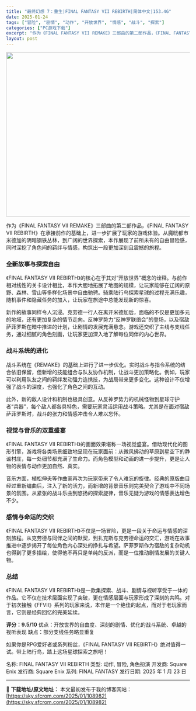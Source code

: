```yaml
---
title: "最终幻想 7：重生|FINAL FANTASY VII REBIRTH|简体中文|153.4G"
date: 2025-01-24
tags: ["冒险", "剧情", "动作", "开放世界", "情感", "战斗", "探索"]
categories: ["PC游戏下载"]
excerpt: "作为《FINAL FANTASY VII REMAKE》三部曲的第二部作品，《FINAL FANTASY VII REBIRTH》在承接前作的基础上，进一步扩展了玩家的游戏体验。从魔晄都市米德加的阴暗钢铁丛林，到广阔的世界探索，本作展现了前所未有的自由冒险感，同时深挖了角色间的羁绊与情感，构筑出一段&hellip;"
layout: post
---
```


<img class="aligncenter size-full wp-image-108983" src="https://sky.sfcrom.com/wp-content/uploads/2025/01/2025012316271974.webp" alt="" width="800" height="450" />

作为《FINAL FANTASY VII REMAKE》三部曲的第二部作品，《FINAL FANTASY VII REBIRTH》在承接前作的基础上，进一步扩展了玩家的游戏体验。从魔晄都市米德加的阴暗钢铁丛林，到广阔的世界探索，本作展现了前所未有的自由冒险感，同时深挖了角色间的羁绊与情感，构筑出一段更加深刻且震撼的旅程。
<h3>全新故事与探索自由</h3>
《FINAL FANTASY VII REBIRTH》的核心在于其对“开放世界”概念的诠释。与前作相对线性的关卡设计相比，本作大胆地拓展了地图的规模，让玩家能够在辽阔的原野、森林、雪山等多样化场景中自由驰骋。骑乘陆行鸟探索星球的过程充满乐趣，随机事件和隐藏任务的加入，让玩家在旅途中总能发现新的惊喜。

新作的故事同样令人沉浸。克劳德一行人在离开米德加后，面临的不仅是更加多元的地域，还有更加复杂的情节走向。反神罗势力“反神罗联络会”的登场，以及宿敌萨菲罗斯在暗中推进的计划，让剧情的发展充满悬念。游戏还交织了主线与支线任务，通过细腻的角色刻画，让玩家更加深入地了解每位同伴的内心世界。
<h3>战斗系统的进化</h3>
战斗系统在《REMAKE》的基础上进行了进一步优化。实时战斗与指令系统的结合依旧保留，但新增的技能组合与队友协作机制，让战斗更加策略化。例如，玩家可以利用队友之间的羁绊发动强力连携技，为战局带来更多变化。这种设计不仅增强了战斗的深度，也强化了角色之间的互动。

此外，新的敌人设计和机制也极具创意。从反神罗势力的机械怪物到星球守护者“兵器”，每个敌人都各具特色，需要玩家灵活运用战斗策略。尤其是在面对宿敌萨菲罗斯时，战斗的张力和情感冲击令人难以忘怀。
<h3>视觉与音乐的双重盛宴</h3>
《FINAL FANTASY VII REBIRTH》的画面效果堪称一场视觉盛宴。借助现代化的图形引擎，游戏将各类场景细致地呈现在玩家面前：从微风拂动的草原到星空下的静谧村庄，每一处细节都充满了生命力。而角色模型和动画的进一步提升，更是让人物的表情与动作更加自然、真实。

音乐方面，植松伸夫等作曲家再次为玩家带来了令人难忘的旋律。经典的原版曲目经过重新编曲后，注入了新的活力，而新增的背景音乐则完美契合了游戏中不同场景的氛围。从紧张的战斗乐曲到悠扬的探索旋律，音乐无疑为游戏的情感表达增色不少。
<h3>感情与命运的交织</h3>
《FINAL FANTASY VII REBIRTH》不仅是一场冒险，更是一段关于命运与情感的深刻旅程。从克劳德与同伴之间的默契，到扎克斯与克劳德命运的交汇，游戏在故事推进中逐步揭开了每位角色内心深处的挣扎与希望。萨菲罗斯作为宿敌的复杂动机也得到了更多描绘，使得他不再只是单纯的反派，而是一位推动剧情发展的关键人物。
<h3>总结</h3>
《FINAL FANTASY VII REBIRTH》是一款集探索、战斗、剧情与视听享受于一体的作品。它不仅在技术层面实现了突破，更在情感层面与玩家形成了深刻的共鸣。对于初次接触《FFVII》系列的玩家来说，本作是一个绝佳的起点，而对于老玩家而言，它则是经典回忆的完美延续。

<strong>评分：9.5/10</strong>
优点：开放世界的自由度、深刻的剧情、优化的战斗系统、卓越的视听表现
缺点：部分支线任务略显重复

如果你是RPG爱好者或系列粉丝，《FINAL FANTASY VII REBIRTH》绝对值得一试。带上陆行鸟，踏上这场星球探索之旅吧！

名称: FINAL FANTASY VII REBIRTH
类型: 动作, 冒险, 角色扮演
开发商: Square Enix
发行商: Square Enix
系列: FINAL FANTASY
发行日期: 2025 年 1 月 23 日

---
📖 **下载地址/原文地址：** 本文最初发布于我的博客网站：[https://sky.sfcrom.com/2025/01/108982](https://sky.sfcrom.com/2025/01/108982)

